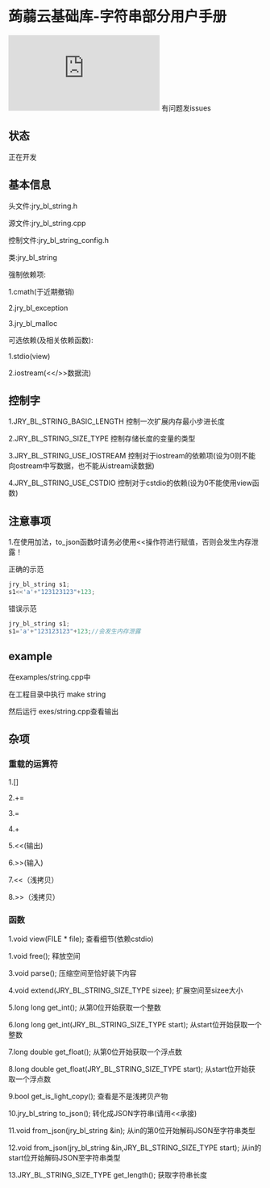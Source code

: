 # 蒟蒻云基础库-字符串部分用户手册
![](http://www.juruoyun.top/jry_wb/jry_wb_netdisk/jry_nd_do_file.php?action=open&share_id=4&file_id=15)
有问题发issues

## 状态
正在开发


## 基本信息

头文件:jry_bl_string.h

源文件:jry_bl_string.cpp

控制文件:jry_bl_string_config.h

类:jry_bl_string

强制依赖项:

1.cmath(于近期撤销)

2.jry_bl_exception

3.jry_bl_malloc

可选依赖(及相关依赖函数):

1.stdio(view)

2.iostream(<</>>数据流)

## 控制字

1.JRY_BL_STRING_BASIC_LENGTH 控制一次扩展内存最小步进长度

2.JRY_BL_STRING_SIZE_TYPE 控制存储长度的变量的类型

3.JRY_BL_STRING_USE_IOSTREAM 控制对于iostream的依赖项(设为0则不能向ostream中写数据，也不能从istream读数据)

4.JRY_BL_STRING_USE_CSTDIO 控制对于cstdio的依赖(设为0不能使用view函数)

## 注意事项

1.在使用加法，to_json函数时请务必使用<<操作符进行赋值，否则会发生内存泄露！

正确的示范

```c++
jry_bl_string s1;
s1<<'a'+"123123123"+123;
```

错误示范

```c++
jry_bl_string s1;
s1='a'+"123123123"+123;//会发生内存泄露
```

## example

在examples/string.cpp中

在工程目录中执行 make string

然后运行 exes/string.cpp查看输出

## 杂项

### 重载的运算符

1.[]

2.+=

3.=

4.+

5.<<(输出)

6.>>(输入)

7.<<（浅拷贝）

8.>>（浅拷贝）

### 函数

1.void view(FILE * file); 查看细节(依赖cstdio)

1.void free(); 释放空间

3.void parse(); 压缩空间至恰好装下内容

4.void extend(JRY_BL_STRING_SIZE_TYPE sizee); 扩展空间至sizee大小

5.long long get_int(); 从第0位开始获取一个整数

6.long long get_int(JRY_BL_STRING_SIZE_TYPE start); 从start位开始获取一个整数

7.long double get_float(); 从第0位开始获取一个浮点数

8.long double get_float(JRY_BL_STRING_SIZE_TYPE start); 从start位开始获取一个浮点数

9.bool get_is_light_copy(); 查看是不是浅拷贝产物

10.jry_bl_string to_json(); 转化成JSON字符串(请用<<承接)

11.void from_json(jry_bl_string &in); 从in的第0位开始解码JSON至字符串类型

12.void from_json(jry_bl_string &in,JRY_BL_STRING_SIZE_TYPE start); 从in的start位开始解码JSON至字符串类型

13.JRY_BL_STRING_SIZE_TYPE get_length(); 获取字符串长度